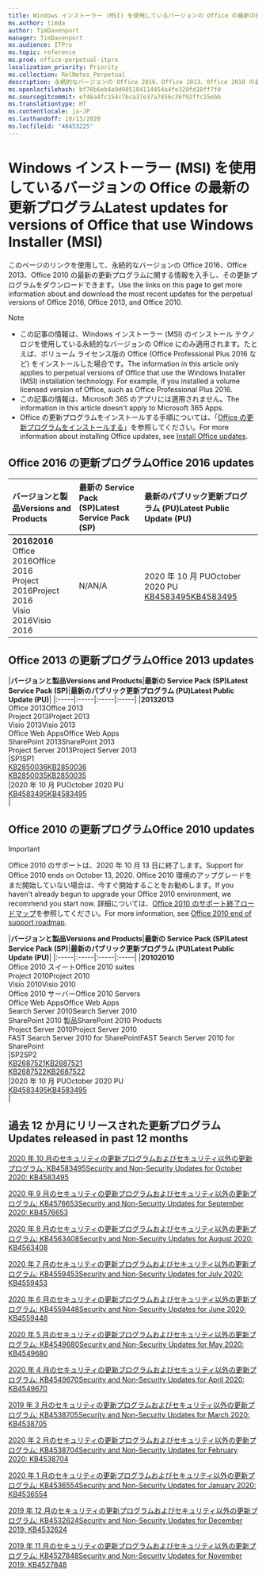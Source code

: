 ```yaml
---
title: Windows インストーラー (MSI) を使用しているバージョンの Office の最新の更新プログラム
ms.author: timda
author: TimDavenport
manager: TimDavenport
ms.audience: ITPro
ms.topic: reference
ms.prod: office-perpetual-itpro
localization_priority: Priority
ms.collection: RelNotes_Perpetual
description: 永続的なバージョンの Office 2016、Office 2013、Office 2010 の最新の更新プログラムの情報へのリンクを IT 技術者に提供します
ms.openlocfilehash: bf76b6eb4a9d985184114454a4fe329fd18ff7f0
ms.sourcegitcommit: ef46a4fc154c7bca37e37a7456c36f92ffc15ebb
ms.translationtype: HT
ms.contentlocale: ja-JP
ms.lasthandoff: 10/13/2020
ms.locfileid: "48453225"
---
```

# <a name="latest-updates-for-versions-of-office-that-use-windows-installer-msi"></a><span data-ttu-id="b2587-103">Windows インストーラー (MSI) を使用しているバージョンの Office の最新の更新プログラム</span><span class="sxs-lookup"><span data-stu-id="b2587-103">Latest updates for versions of Office that use Windows Installer (MSI)</span></span>

<span data-ttu-id="b2587-104">このページのリンクを使用して、永続的なバージョンの Office 2016、Office 2013、Office 2010 の最新の更新プログラムに関する情報を入手し、その更新プログラムをダウンロードできます。</span><span class="sxs-lookup"><span data-stu-id="b2587-104">Use the links on this page to get more information about and download the most recent updates for the perpetual versions of Office 2016, Office 2013, and Office 2010.</span></span>
  
 
> [!NOTE]
> - <span data-ttu-id="b2587-p101">この記事の情報は、Windows インストーラー (MSI) のインストール テクノロジを使用している永続的なバージョンの Office にのみ適用されます。たとえば、ボリューム ライセンス版の Office (Office Professional Plus 2016 など) をインストールした場合です。</span><span class="sxs-lookup"><span data-stu-id="b2587-p101">The information in this article only applies to perpetual versions of Office that use the Windows Installer (MSI) installation technology. For example, if you installed a volume licensed version of Office, such as Office Professional Plus 2016.</span></span>
> - <span data-ttu-id="b2587-107">この記事の情報は、Microsoft 365 のアプリには適用されません。</span><span class="sxs-lookup"><span data-stu-id="b2587-107">The information in this article doesn't apply to Microsoft 365 Apps.</span></span>
> - <span data-ttu-id="b2587-108">Office の更新プログラムをインストールする手順については、「[Office の更新プログラムをインストールする](https://support.office.com/article/2ab296f3-7f03-43a2-8e50-46de917611c5)」を参照してください。</span><span class="sxs-lookup"><span data-stu-id="b2587-108">For more information about installing Office updates, see [Install Office updates](https://support.office.com/article/2ab296f3-7f03-43a2-8e50-46de917611c5).</span></span> 


## <a name="office-2016-updates"></a><span data-ttu-id="b2587-109">Office 2016 の更新プログラム</span><span class="sxs-lookup"><span data-stu-id="b2587-109">Office 2016 updates</span></span>

|<span data-ttu-id="b2587-110">**バージョンと製品**</span><span class="sxs-lookup"><span data-stu-id="b2587-110">**Versions and Products**</span></span>|<span data-ttu-id="b2587-111">**最新の Service Pack (SP)**</span><span class="sxs-lookup"><span data-stu-id="b2587-111">**Latest Service Pack (SP)**</span></span>|<span data-ttu-id="b2587-112">**最新のパブリック更新プログラム (PU)**</span><span class="sxs-lookup"><span data-stu-id="b2587-112">**Latest Public Update (PU)**</span></span>|
|:-----|:-----|:-----|
|<span data-ttu-id="b2587-113">**2016**</span><span class="sxs-lookup"><span data-stu-id="b2587-113">**2016**</span></span> <br/> <span data-ttu-id="b2587-114">Office 2016</span><span class="sxs-lookup"><span data-stu-id="b2587-114">Office 2016</span></span>  <br/> <span data-ttu-id="b2587-115">Project 2016</span><span class="sxs-lookup"><span data-stu-id="b2587-115">Project 2016</span></span>  <br/> <span data-ttu-id="b2587-116">Visio 2016</span><span class="sxs-lookup"><span data-stu-id="b2587-116">Visio 2016</span></span>  <br/> |<span data-ttu-id="b2587-117">N/A</span><span class="sxs-lookup"><span data-stu-id="b2587-117">N/A</span></span>  <br/> |<span data-ttu-id="b2587-118">2020 年 10 月 PU</span><span class="sxs-lookup"><span data-stu-id="b2587-118">October 2020 PU</span></span>  <br/> [<span data-ttu-id="b2587-119">KB4583495</span><span class="sxs-lookup"><span data-stu-id="b2587-119">KB4583495</span></span>](https://support.microsoft.com/help/4583495) <br/> |
   
## <a name="office-2013-updates"></a><span data-ttu-id="b2587-120">Office 2013 の更新プログラム</span><span class="sxs-lookup"><span data-stu-id="b2587-120">Office 2013 updates</span></span>

|<span data-ttu-id="b2587-121">**バージョンと製品**</span><span class="sxs-lookup"><span data-stu-id="b2587-121">**Versions and Products**</span></span>|<span data-ttu-id="b2587-122">**最新の Service Pack (SP)**</span><span class="sxs-lookup"><span data-stu-id="b2587-122">**Latest Service Pack (SP)**</span></span>|<span data-ttu-id="b2587-123">**最新のパブリック更新プログラム (PU)**</span><span class="sxs-lookup"><span data-stu-id="b2587-123">**Latest Public Update (PU)**</span></span>|
|:-----|:-----|:-----|:-----|
|<span data-ttu-id="b2587-124">**2013**</span><span class="sxs-lookup"><span data-stu-id="b2587-124">**2013**</span></span> <br/> <span data-ttu-id="b2587-125">Office 2013</span><span class="sxs-lookup"><span data-stu-id="b2587-125">Office 2013</span></span>  <br/> <span data-ttu-id="b2587-126">Project 2013</span><span class="sxs-lookup"><span data-stu-id="b2587-126">Project 2013</span></span>  <br/> <span data-ttu-id="b2587-127">Visio 2013</span><span class="sxs-lookup"><span data-stu-id="b2587-127">Visio 2013</span></span>  <br/> <span data-ttu-id="b2587-128">Office Web Apps</span><span class="sxs-lookup"><span data-stu-id="b2587-128">Office Web Apps</span></span>  <br/> <span data-ttu-id="b2587-129">SharePoint 2013</span><span class="sxs-lookup"><span data-stu-id="b2587-129">SharePoint 2013</span></span>  <br/> <span data-ttu-id="b2587-130">Project Server 2013</span><span class="sxs-lookup"><span data-stu-id="b2587-130">Project Server 2013</span></span>  <br/> |<span data-ttu-id="b2587-131">SP1</span><span class="sxs-lookup"><span data-stu-id="b2587-131">SP1</span></span> <br/> [<span data-ttu-id="b2587-132">KB2850036</span><span class="sxs-lookup"><span data-stu-id="b2587-132">KB2850036</span></span>](https://support.microsoft.com/kb/2850036) <br/>[<span data-ttu-id="b2587-133">KB2850035</span><span class="sxs-lookup"><span data-stu-id="b2587-133">KB2850035</span></span>](https://support.microsoft.com/kb/2850035) <br/> |<span data-ttu-id="b2587-134">2020 年 10 月 PU</span><span class="sxs-lookup"><span data-stu-id="b2587-134">October 2020 PU</span></span>  <br/> [<span data-ttu-id="b2587-135">KB4583495</span><span class="sxs-lookup"><span data-stu-id="b2587-135">KB4583495</span></span>](https://support.microsoft.com/help/4583495) <br/> |
   
## <a name="office-2010-updates"></a><span data-ttu-id="b2587-136">Office 2010 の更新プログラム</span><span class="sxs-lookup"><span data-stu-id="b2587-136">Office 2010 updates</span></span>
> [!IMPORTANT]
> <span data-ttu-id="b2587-137">Office 2010 のサポートは、2020 年 10 月 13 日に終了します。</span><span class="sxs-lookup"><span data-stu-id="b2587-137">Support for Office 2010 ends on October 13, 2020.</span></span> <span data-ttu-id="b2587-138">Office 2010 環境のアップグレードをまだ開始していない場合は、今すぐ開始することをお勧めします。</span><span class="sxs-lookup"><span data-stu-id="b2587-138">If you haven't already begun to upgrade your Office 2010 environment, we recommend you start now.</span></span> <span data-ttu-id="b2587-139">詳細については、[Office 2010 のサポート終了ロードマップ](https://docs.microsoft.com/DeployOffice/office-2010-end-support-roadmap)を参照してください。</span><span class="sxs-lookup"><span data-stu-id="b2587-139">For more information, see [Office 2010 end of support roadmap](https://docs.microsoft.com/DeployOffice/office-2010-end-support-roadmap).</span></span> 

|<span data-ttu-id="b2587-140">**バージョンと製品**</span><span class="sxs-lookup"><span data-stu-id="b2587-140">**Versions and Products**</span></span>|<span data-ttu-id="b2587-141">**最新の Service Pack (SP)**</span><span class="sxs-lookup"><span data-stu-id="b2587-141">**Latest Service Pack (SP)**</span></span>|<span data-ttu-id="b2587-142">**最新のパブリック更新プログラム (PU)**</span><span class="sxs-lookup"><span data-stu-id="b2587-142">**Latest Public Update (PU)**</span></span>|
|:-----|:-----|:-----|:-----|
|<span data-ttu-id="b2587-143">**2010**</span><span class="sxs-lookup"><span data-stu-id="b2587-143">**2010**</span></span> <br/> <span data-ttu-id="b2587-144">Office 2010 スイート</span><span class="sxs-lookup"><span data-stu-id="b2587-144">Office 2010 suites</span></span>  <br/> <span data-ttu-id="b2587-145">Project 2010</span><span class="sxs-lookup"><span data-stu-id="b2587-145">Project 2010</span></span>  <br/> <span data-ttu-id="b2587-146">Visio 2010</span><span class="sxs-lookup"><span data-stu-id="b2587-146">Visio 2010</span></span>  <br/> <span data-ttu-id="b2587-147">Office 2010 サーバー</span><span class="sxs-lookup"><span data-stu-id="b2587-147">Office 2010 Servers</span></span>  <br/> <span data-ttu-id="b2587-148">Office Web Apps</span><span class="sxs-lookup"><span data-stu-id="b2587-148">Office Web Apps</span></span>  <br/> <span data-ttu-id="b2587-149">Search Server 2010</span><span class="sxs-lookup"><span data-stu-id="b2587-149">Search Server 2010</span></span>  <br/> <span data-ttu-id="b2587-150">SharePoint 2010 製品</span><span class="sxs-lookup"><span data-stu-id="b2587-150">SharePoint 2010 Products</span></span>  <br/> <span data-ttu-id="b2587-151">Project Server 2010</span><span class="sxs-lookup"><span data-stu-id="b2587-151">Project Server 2010</span></span>  <br/> <span data-ttu-id="b2587-152">FAST Search Server 2010 for SharePoint</span><span class="sxs-lookup"><span data-stu-id="b2587-152">FAST Search Server 2010 for SharePoint</span></span>  <br/> |<span data-ttu-id="b2587-153">SP2</span><span class="sxs-lookup"><span data-stu-id="b2587-153">SP2</span></span> <br/>[<span data-ttu-id="b2587-154">KB2687521</span><span class="sxs-lookup"><span data-stu-id="b2587-154">KB2687521</span></span>](https://support.microsoft.com/kb/2687521) <br/> [<span data-ttu-id="b2587-155">KB2687522</span><span class="sxs-lookup"><span data-stu-id="b2587-155">KB2687522</span></span>](https://support.microsoft.com/kb/2687522) <br/> |<span data-ttu-id="b2587-156">2020 年 10 月 PU</span><span class="sxs-lookup"><span data-stu-id="b2587-156">October 2020 PU</span></span>  <br/> [<span data-ttu-id="b2587-157">KB4583495</span><span class="sxs-lookup"><span data-stu-id="b2587-157">KB4583495</span></span>](https://support.microsoft.com/help/4583495) <br/>|
   

   
## <a name="updates-released-in-past-12-months"></a><span data-ttu-id="b2587-158">過去 12 か月にリリースされた更新プログラム</span><span class="sxs-lookup"><span data-stu-id="b2587-158">Updates released in past 12 months</span></span>
[<span data-ttu-id="b2587-159">2020 年 10 月のセキュリティの更新プログラムおよびセキュリティ以外の更新プログラム: KB4583495</span><span class="sxs-lookup"><span data-stu-id="b2587-159">Security and Non-Security Updates for October 2020: KB4583495</span></span>](https://support.microsoft.com/help/4583495)

[<span data-ttu-id="b2587-160">2020 年 9 月のセキュリティの更新プログラムおよびセキュリティ以外の更新プログラム: KB4576653</span><span class="sxs-lookup"><span data-stu-id="b2587-160">Security and Non-Security Updates for September 2020: KB4576653</span></span>](https://support.microsoft.com/help/4576653)

[<span data-ttu-id="b2587-161">2020 年 8 月のセキュリティの更新プログラムおよびセキュリティ以外の更新プログラム: KB4563408</span><span class="sxs-lookup"><span data-stu-id="b2587-161">Security and Non-Security Updates for August 2020: KB4563408</span></span>](https://support.microsoft.com/help/4563408)

[<span data-ttu-id="b2587-162">2020 年 7 月のセキュリティの更新プログラムおよびセキュリティ以外の更新プログラム: KB4559453</span><span class="sxs-lookup"><span data-stu-id="b2587-162">Security and Non-Security Updates for July 2020: KB4559453</span></span>](https://support.microsoft.com/help/4559453)

[<span data-ttu-id="b2587-163">2020 年 6 月のセキュリティの更新プログラムおよびセキュリティ以外の更新プログラム: KB4559448</span><span class="sxs-lookup"><span data-stu-id="b2587-163">Security and Non-Security Updates for June 2020: KB4559448</span></span>](https://support.microsoft.com/help/4559448)

[<span data-ttu-id="b2587-164">2020 年 5 月のセキュリティの更新プログラムおよびセキュリティ以外の更新プログラム: KB4549680</span><span class="sxs-lookup"><span data-stu-id="b2587-164">Security and Non-Security Updates for May 2020: KB4549680</span></span>](https://support.microsoft.com/help/4549680)

[<span data-ttu-id="b2587-165">2020 年 4 月のセキュリティの更新プログラムおよびセキュリティ以外の更新プログラム: KB4549670</span><span class="sxs-lookup"><span data-stu-id="b2587-165">Security and Non-Security Updates for April 2020: KB4549670</span></span>](https://support.microsoft.com/help/4549670)

[<span data-ttu-id="b2587-166">2019 年 3 月のセキュリティの更新プログラムおよびセキュリティ以外の更新プログラム: KB4538705</span><span class="sxs-lookup"><span data-stu-id="b2587-166">Security and Non-Security Updates for March 2020: KB4538705</span></span>](https://support.microsoft.com/help/4538705)

[<span data-ttu-id="b2587-167">2020 年 2 月のセキュリティの更新プログラムおよびセキュリティ以外の更新プログラム: KB4538704</span><span class="sxs-lookup"><span data-stu-id="b2587-167">Security and Non-Security Updates for February 2020: KB4538704</span></span>](https://support.microsoft.com/help/4538704)

[<span data-ttu-id="b2587-168">2020 年 1 月のセキュリティの更新プログラムおよびセキュリティ以外の更新プログラム: KB4536554</span><span class="sxs-lookup"><span data-stu-id="b2587-168">Security and Non-Security Updates for January 2020: KB4536554</span></span>](https://support.microsoft.com/help/4536554)

[<span data-ttu-id="b2587-169">2019 年 12 月のセキュリティの更新プログラムおよびセキュリティ以外の更新プログラム: KB4532624</span><span class="sxs-lookup"><span data-stu-id="b2587-169">Security and Non-Security Updates for December 2019: KB4532624</span></span>](https://support.microsoft.com/help/4532624)

[<span data-ttu-id="b2587-170">2019 年 11 月のセキュリティの更新プログラムおよびセキュリティ以外の更新プログラム: KB4527848</span><span class="sxs-lookup"><span data-stu-id="b2587-170">Security and Non-Security Updates for November 2019: KB4527848</span></span>](https://support.microsoft.com/help/4527848)

 




</br>